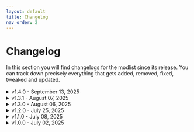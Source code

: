 ```yaml
---
layout: default
title: Changelog
nav_order: 2
---
```


# Changelog

In this section you will find changelogs for the modlist since its release. You can track down precisely everything that gets added, removed, fixed, tweaked and updated.
<div style="margin-bottom: 1rem;"></div>

<details markdown="1">

<summary>v1.4.0 - September 13, 2025</summary>

Update Importance: MAJOR  
SAVE COMPATIBLE  

### Additions
- Added (Venus Planet) Hair Pack 01 - CCXL
- Added 4x Magazine Framework
- Added 4x Poster Framework
- Added 4x Vending Machine Framework
- Added 7th Hell Bar Enhanced
- Added Adaptive Traffic Headlights
- Added Afterlife Expanded ( with Apartment )
- Added Albany Esperanto
- Added Arasaka JSH-X12 Nobunaga
- Added Arasaka Shigure EX
- Added Arasaka Tamayura Compact
- Added AVI sound (Drive an Aerial Vehicle)
- Added Beach Houses Open
- Added Beautiful FRECKLES - 2K Realistic Cheek Makeup Textures - Material Edit - BOTH V
- Added Better Movement - QOL Jog and Sprint
- Added Biotechnica Hotel Enhanced ( with Apartment )
- Added Black Sapphire Club ( with Apartment )
- Added Blooming Wings - VTK and KSUV
- Added Chevillon Thrax Invictus
- Added Crunch Plaza Expanded ( Cut Content )
- Added Cyber EYES DDD
- Added Dandelion Cocktail Bar Enhanced
- Added Dark Matter Club ( with Apartment )
- Added Dedra's Truck Simulator (Convoy Delivery Mod)
- Added Dialogues Overhaul
- Added Dodge Coronet Super Bee 1970
- Added Dogtown Airship ( with Apartment and NPC Party Below )
- Added Downtown Yacht
- Added Drive an Aerial Vehicle - Flight Mod Using AV and Helicopter
- Added Drive-In Theater ( Working Movie Screen )
- Added Drone Companions (Update 2.3)
- Added DS Die-Hardman Mask - Archive XL (Both V)
- Added E3 Menu Background
- Added E3 Menu Background - FIX
- Added Empathy Bar Enhanced
- Added Exploded Vehicles Smoke Overhaul VFX
- Added Fast Travel Time
- Added Footwear Fix for Atlas Body
- Added FORBIDDEN EYES - CCXL
- Added Gaston Slaytons Apartment Enhanced
- Added Glen Apartment Expanded - Redux
- Added GMC Vandura Ash hauler
- Added GoreRunner (Blood and Carnage Overhaul)
- Added Hanako Inspired Eyes - CCXL
- Added Head Cyberware CCXL
- Added Heterochromia Eyes - CCXL
- Added Immersive Odometer and Fuel System
- Added Improved Vehicle Persistence
- Added Johnny Silverhand Alternative Appearance Overhaul
- Added Kills Counter Display
- Added Kraken - a truly silent sniper rifle
- Added Lizzies Bar Enhanced ( with Apartment )
- Added Lucid Air Sapphire
- Added Lucys Apartment - Reshape-Remaster Roof Improvement -AV-landing-fully-fixed-up-
- Added lumad11's New Eyebrows CCXL
- Added LUT Switcher 2 (Custom Pack Support - LUT Adjustments - Hotkeys)
- Added M38 Shorty
- Added Maxsu Poise
- Added Maxsu Poise - Angelic Preset
- Added Megabuilding 8 Expanded ( with Apartments )
- Added Miscellaneous Settings Unlocker - Global Illumination and More
- Added Multicolored Hair CCXL - Core - Resources
- Added No More Duplicate Vehicles
- Added No Panic Driving - Enhanced
- Added Noble M600
- Added Oblivion Interaction Icons - Better Third Person Selection - MoreHUD Patch
- Added Petrel Street Apartment Enhanced
- Added Pew Pew Plaza Enhanced
- Added Playable Roulette - Gambling System
- Added Proxima's Prop Paradise
- Added Props - PhotoStudio
- Added R Tattoo Studio CCXL
- Added Realistic Eye Colors - CCXL
- Added Realistic Traffic Density
- Added Red Queens Club Enhanced
- Added Redux UI - Wanted UI - White Wanted Stars
- Added reduced Bullet Tracers
- Added Regina's NCPD Headquarters
- Added Revengers
- Added Sandevistan CCXL Tattoo
- Added Shard Audio Framework
- Added Shard Audio Pack - Official - English
- Added Solo Pose Pack Vol.4 (F)
- Added Solo pose pack Vol 3 (F n M)
- Added SOLO Vol.8 pose pack
- Added Special Eye Colors - CCXL
- Added SPC Open (Silver Pixel Cloud Drive-In Theater)
- Added Steel and Ink Tattoo - CCXL
- Added Streetwear PT4 - Both V
- Added TPP Rooftop Hangout - Judy
- Added Tech Back CYBERWARE CCXL version
- Added Ugly Building Removed (E3)
- Added Ultimate Kill Counter (2.3 Supported)
- Added Underground Casino ( Working Roulette )
- Added Unique Eyes to CCXL
- Added Unlock Night City 2
- Added V's Modest Netrunner Apartment
- Added V's Pacifica Cabana Hideout
- Added V's Sierra Sonora Villa
- Added Veegee Wolf Mullet Hair - CCXL
- Added Viktor Vektors Garage ( Fully Enterable )
- Added Viktor Vektor's Garage Add-on (Vik will fix your car)
- Added VTK - Story Tattoo (F and M)

### Removals
- Removed ABSTRACT 2 WAVES TATTOO - VTK - KSUV
- Removed Advanced Control - Walk with Mouse Scroll - Lean Left Right - Toggle ADS - Inspect Weapons
- Removed Advanced Control- Regained
- Removed Alternative Hologram Adverts
- Removed Badboy and Badgirl Tattoo
- Removed Better Buildings - Preview (2.3)
- Removed Casual Military Poses
- Removed Casual Military Poses - Part 2
- Removed Ceremonial Military Poses
- Removed Combat Mission Poses - Part 1 - Action
- Removed Combat Mission Poses - Part 2 - Walks and Idles
- Removed Combat Mission Poses Props
- Removed Edgerunner David's Pistol
- Removed Edgerunner Lucy's Pistol
- Removed Edgerunner Rebecca's Pistols
- Removed Edgerunners Lucy NPC - Spawns in Night City plus AMM and Photomode AXL
- Removed E3 Open Police Station
- Removed Enemies of Night City
- Removed Enhanced Vehicle System
- Removed Extra Interiors
- Removed FRAIL Inc. (Virtual Atelier Store)
- Removed FRAIL Inc. - Corset Belt (Standalone)
- Removed FRAIL Inc. - Grunge Sweater (Standalone)
- Removed FRAIL Inc. - The 1990 Outfit (Standalone)
- Removed FRAIL Inc. - Wretch Merch (Standalone)
- Removed FRAIL Inc. - Netrunner Coat (Standalone)
- Removed Gunsensical
- Removed High Res Architecture - V's Apartment - MonstrrMagic Texture Series
- Removed High Res Containers - MonstrrMagic Texture Series
- Removed High Res Cyberware - MonstrrMagic Texture Series
- Removed High Res Eyes and Brows - MonstrrMagic Texture Series
- Removed High Res Genitalia - MonstrrMagic Texture Series
- Removed High Res Graffiti - MonstrrMagic Texture Series
- Removed High Res Makeup - MonstrrMagic Texture Series
- Removed High Res Posters and Signs - MonstrrMagic Texture Series
- Removed High Res Stickers - Upscaled Textures
- Removed High Res Tattoos - MonstrrMagic Texture Series
- Removed High Res Unnamed NPC Faces - MonstrrMagic Texture Series
- Removed High-Res Clothing - Upscaled Textures
- Removed High-Res Vending Machines - Upscaled Textures
- Removed HUD Fixes - fix disappearing HUD element and quest dialogs
- Removed HUD Painter
- Removed Immersive First Person
- Removed Improved Environment LODs
- Removed Improved Vegetation LODs
- Removed Improved Yaiba ARV-Q340 Semimaru
- Removed InfiniteWave - car sound framework
- Removed KTM X-BOW GTX
- Removed Kurt Neck Cyberware for V
- Removed Material and Texture Override
- Removed Native Settings UI Side Menu Add-on
- Removed Night City Fog Nulled
- Removed No Cached Low-Res Advertisement Textures
- Removed Not So Good Draw Distance Mod
- Removed ORION UI - HUD Painter preset
- Removed Project E3 - Drug Inhaler
- Removed Spaceport Unlocked
- Removed Story Tattoo (F and M)
- Removed The RVC00N Dumpster - Candy Hoodie (M-F) (Archive XL)
- Removed The RVC00N Dumpster - Colorful Hankies (M F) (Archive XL) (PRIDE)
- Removed The RVC00N Dumpster - Sunny Cropshirt (M) (Archive XL)
- Removed Vanillla Billboard LODs Improved
- Removed zE3bra

### Fixes and Tweaks
- Fixed health bar flickering
- Fixed many CTDs due to mod instabilities and incompatibilities
- Fixed performances and stutters with the list
- Fixed unability to run with guns
- Fixed unbalanced combat
- Fixed walkway weird texture

### Updates
- Updated (FULL) The RVC00N Dumpster (New releases on Dumpster2)
- Updated -KS- UV Texture Framework
- Updated Animals Cache - New Iconic Weapons
- Updated Apartment Cats - The Glen
- Updated ArchiveXL
- Updated Audioware
- Updated Auto Drive Enhanced
- Updated Biotechnica Cache - New Iconic Weapons
- Updated Blur Begone (Clear Materials with Refraction)
- Updated Bounty class stars fix
- Updated Browser Extension
- Updated CCXL Kylin's Fluffy Wolfcut
- Updated Clothing store at H10
- Updated Codeware
- Updated Cyber Engine Tweaks
- Updated Cyberarms Collection 2.0 - Archive-XL
- Updated Database Fixes
- Updated Discord RPC 2
- Updated Driver Combat 2.0
- Updated EconomyPunk
- Updated Enzo Ferrari - ArchiveXL
- Updated ENV Tuner (Weather - Lighting - Vignette Adjustments without Conflict)
- Updated Extra Iconics
- Updated Flaming Crotch Man Romanced
- Updated FlowerShop - Virtual Atelier Store
- Updated General Shadows Fixes
- Updated H10 Apartment Exterior Trash Remover
- Updated Highway H10 Rework
- Updated Immersive Main Menu Audio
- Updated Immersive Night City Fixes
- Updated Immersive Timeskip
- Updated Improved NCPD Map Filters
- Updated Improved Northside Motel - archivexl
- Updated Inventory Adjustments Hub
- Updated Judy's Voicemail
- Updated Konpeki Plaza Restored
- Updated Lamborghini Murcielago SV
- Updated Limited HUD
- Updated Loot Icons Extension
- Updated Looting QoL
- Updated Lotus Esprit Turbo
- Updated Lotus Evija
- Updated Lotus Supra
- Updated Lotus Supra Mk4 Formula Drift - ArchiveXL
- Updated Lotus Supra Toyota
- Updated Manavortex Atelier Store
- Updated M50 Military Gas Mask - ArchiveXL
- Updated Melee Attacks Fixes And Enhancements
- Updated Metro Pocket Guide
- Updated Military Accessories - Balaclava Pack - ArchiveXL
- Updated Military Accessories - Modular Armor Pads Pack - ArchiveXL
- Updated Military Accessories - Zenitex Combat Goggles - ArchiveXL
- Updated Military Armored Ballistic Vest - ArchiveXL
- Updated Military Combat Boots - ArchiveXL
- Updated Military Combat Jacket - ArchiveXL
- Updated Military Combat Pants - ArchiveXL
- Updated Military Palette Texture Library
- Updated Military Panam Pants - ArchiveXL
- Updated Military Tactical Vest - ArchiveXL
- Updated Military Zenitex Combat Gloves - ArchiveXL
- Updated Modular Military Ballistic Mask - ArchiveXL
- Updated Modular Military Bodysuit - Zenitex Stealthsuit - ArchiveXL
- Updated Modular Military Combat Armor - ArchiveXL
- Updated Modular Military Helmet - Ops-Core FAST - ArchiveXL
- Updated Modular Military Pistol Holsters - ArchiveXL
- Updated Modular Military Zenitex Backpack - ArchiveXL
- Updated NC Fashion Virtual Atelier
- Updated New Lifepath Intro - Fresh Start
- Updated New Quest - Californication
- Updated New Quest - Encoree
- Updated New Quest - Hot Fuzz
- Updated Night City Enhanced and Expanded - NPCs
- Updated Night City Visuals Nulled
- Updated Nissan Skyline R32
- Updated No More Hard-coded Keybinds (Better Controls Menu continued)
- Updated Nova traffic swap car list and collection
- Updated Pagani Huayra
- Updated Pariah
- Updated Pet Your Cat
- Updated Photorealistic Eyes
- Updated Plate Carrier Vest and Tactical Belt - for both Vs
- Updated Quickhack Fixes
- Updated RedData
- Updated RedFileSystem
- Updated RedHttpClient
- Updated redscript
- Updated Reinforcements System
- Updated Repeatable NCPD Gigs - WIP
- Updated Ripperdoc Cyberware Specializations
- Updated Rita Wheeler Romanced
- Updated Say Something Damn It
- Updated Shift (Customizable Dynamic Vehicle Camera)
- Updated The RVC00N Dumpster - Comfy Sweater (M) (Archive XL)
- Updated The RVC00N Dumpster - Denim Edgerunner Set (M) (GS) (AXL)
- Updated The RVC00N Dumpster - Stinky Jumpsuit (M) (Archive XL)
- Updated The RVC00N Dumpster 2 - PinkyDude's Virtual Shop
- Updated The Zenitex Military Store
- Updated They Will Remember
- Updated Third-Person (TPP) Vehicle Camera Tool
- Updated Toyota Supra
- Updated Trigger Mode Control
- Updated Tyger Cache - New Iconic Weapons
- Updated Undermine Quest Series
- Updated Untrack Quest Ultimate - No Main Quest re-tracking - No leftovers
- Updated Valentino Cyber Knees
- Updated VegaCPMods Vendor
- Updated Vehicle Durability Display
- Updated VEEGEE SHOP 3
- Updated Visible Bullets (Projectile Bullets Overhaul - TDO 2.0 - No More Hitscan etc.)
- Updated Weather Switcher (Change Weather - Control Time - Customize Clouds)
- Updated Zenitex Atelier
- Updated Zenitex Military Underwear - ArchiveXL
- Updated Zenitex Sleeveless Turtleneck - ArchiveXL
</details>

<details markdown="1">
<summary>v1.3.1 - August 07, 2025</summary>
Update Importance: MEDIUM  
POTENTIALLY NOT SAVE COMPATIBLE  

Additions:
- Added Enhanced Vehicle Collision FX
- Added H10 Interactive Stash Door Restored (2.3 Supported)
- Added Disable W-S Keys For Select Dialogue Options (Patch 2.3 Compatible)
- Added Eddies Notification Fix (2.3 Supported)
- Added Auto Drive Enhanced
- Added Atone - Reset Your Street Cred
- Added Pariah
- Added Fast Travel Time

Removals:
- Removed Megabuilding H10 Ultimate Experience
- Removed Combat Revolution(AI Overhaul and High-Stakes)
- Removed H10 Megabuilding Unlocked
- Removed Auto drive (Added to the game in 2.3)
- Removed Fast Travel from anywhere to everywhere - Redscript
- Removed FERRARI SF90 XX STRADALE

Fixes and Tweaks:
- Fixed CTD at H10 megabuilding
- Fixed combat stutters, CTD and unfair kills
- Cleaned a few more outdated mods, obsoletes mods or unstables ones

Updates:
- Updated General Shadows Fixes
- Updated Luxury corporate the Glen apartment - archivexl
- Updated Animals Cache - New Iconic Weapons
- Updated Extra Interiors
- Updated Blur Begone (Clear Materials with Refraction)

</details>

<details markdown="1">
<summary>v1.3.0 - August 06, 2025</summary>
Update Importance: MAJOR  
SAVE COMPATIBLE  

Additions:
- Added EconomyPunk
- Added ENV Tuner (Weather - Lighting - Vignette Adjustments without Conflict)
- Added Improved Yaiba ARV-Q340 Semimaru
- Added Enhanced Vehicle System
- Added Extra Interiors
- Added Shift (Customizable Dynamic Vehicle Camera)
- Added Ragdoll Execution Fix
- Added Better Throwing Knives and Weapons - Redscript
- Added NCI Addon - Santo Domingo
- Added NCI Addon - City Center
- Added Metro Pocket Guide
- Added Named Saves
- Added Looting QoL
- Added Loot Icons Extension
- Added Light Beams Fix
- Added Sound SFX Fixes
- Added New Lifepath Intro - Fresh Start
- Added ReLUX Plus (Riders on the Storm)
- Added The Zenitex Military Store
- Added Animals Cache - New Iconic Weapons
- Added Night City Fog Nulled
- Added Killing Moon - Lifepath Dialog Restored
- Added Konpeki Plaza Restored
- Added Yucca Restored
- Added Cyber Vehicle Overhaul - DLC Bundle
- Added Konpeki Plaza Unlocked 2.3
- Added Spaceport Unlocked
- Added Fast Travel To Spaceport
- Added BlackRoot Sigil body tattoo
- Added Never Fade Away - Main Menu Themes (2 Versions)
- Added NC Autoshop's Repair
- Added Responsive V
- Added e3 2018 bradbury district
- Added Enhanced Police Lights System
- Added Particles Flickering Fix (Watson)
- Added Vehicle Exit Fix for 2.3

Removals:
- Removed Authentic Shift (QoL Gear Ratios Shifts Audio Sound ASMR and OPTIONAL Tuning System)
- Removed Custom Level Cap
- Removed Custom Level Cap - Cyberware Vendor Fix
- Removed E3 Smart Windows
- Removed Extra Vehicle Controls
- Removed Law Enforcement Overhaul
- Removed E3 Menu Background
- Removed Any Scope
- Removed Better Optical Camo
- Removed No More Tricks 2.0
- Removed Upgrade Weapons Unlocked 2.12 FIX
- Removed Immersive Breathing
- Removed Purify The UI - disable annoying 2D ghosting blur and 3D perspective shader effects - No More Lens Distortion or Blurry Double Vision Interface HUD
- Removed Blade from the bits (Blackwall)
- Removed The Weapons ARE NOT broken 2.1
- Removed John Wick Inspired - Baba Yaga
- Removed The Lamp Lighter - Streetlamp Time Control
- Removed Immersive Cyberware
- Removed Improved Distant Shadows and Reflections
- Removed Extract The Mods In Weapon Shops 2.1
- Removed New Game Plus - Native
- Removed Mod.Organizer-2.5.2

Fixes and Tweaks:
- Fixed CTD at first mission
- Cleaned a lot of outdated mods, obsoletes mods or unstables ones
- Cleaned the Mo2 executables
- Cleaned some mo2 mod archives to save up some space
- Fixed many CTDs and instability related to corrupted mods
- New custom made LUT/ENV by Neishin

Updates:
- Updated -KS- UV Texture Framework
- Updated Audioware
- Updated Always First Equip
- Updated Better Buildings - Preview
- Updated Environment Textures Overhaul - ETO
- Updated Enhanced Craft
- Updated Mark To Sell
- Updated H10 Food Vendor
- Updated Inorganic Materials
- Updated HQ Holo Travel
- Updated M50 Military Gas Mask
- Updated Military Zenitex Gloves
- Updated Military Armored Ballistic Vest
- Updated Military Combat Jacket
- Updated Military Combat Pants
- Updated Military Combat Boots
- Updated Military Panam Pants
- Updated Military Palette Texture Library
- Updated Military Tactical Vest
- Updated Modular Military Pistol Holsters
- Updated Modular Military Combat Armor
- Updated Modular Military Ballistic Mask
- Updated Modular Military Helmet - Ops-Core FAST
- Updated Modular Military Zenitex Backpack
- Updated Modular Military Bodysuit - Zenitex Stealthsuit
- Updated Military Accessories - Modular Armor Pads Pack
- Updated Military Accessories - Zenitex Combat Goggles
- Updated Zenitex Military Underwear
- Updated Zenitex Sleeveless Turtleneck
- Updated Zenitex Atelier
- Updated Deceptious Bug Fixes
- Updated Limited HUD
- Updated CasinoLoot - The Weapons Casino
- Updated KiasuBurger Cyberware Core
- Updated Lamborghini Murcielago SV
- Updated Toyota Supra
- Updated Nissan 350Z
- Updated Nissan Skyline 2000GT-R
- Updated Nissan Skyline R33
- Updated Honda S2000
- Updated Mitsubishi Eclipse GSX (1999)
- Updated Ducati Supersport
- Updated Lotus Esprit Turbo
- Updated Immersive Night City Fixes
- Updated Extra Hands (cyberware)
- Updated Third-Person (TPP) Vehicle Camera Tool
- Updated Streaming Bug Workaround
- Updated Night City Visuals Nulled
- Updated Tachy Outfit Archive XL
- Updated Judy Romanced Enhanced
- Updated Kerry Romanced Enhanced
- Updated Panam Romanced Enhanced
- Updated River Romanced Enhanced
- Updated NCI Addon - Heywood
- Updated NCI Addon - Badlands and Pacifica
- Updated NCI Addon - Watson
- Updated NCI Addon - Westbrook
- Updated Ricochet Redux
- Updated VEEGEE SHOP 3
- Updated Say Something Damn It
- Updated Lizzie's Braindances
- Updated NC Fashion Virtual Atelier
- Updated Galena GT Widebody
- Updated Quickhack Fixes
- Updated Blur Begone (Clear Materials with Refraction)
- Updated Immersive Fixers
- Updated Lotus Evija
- Updated Muted Markers
- Updated Pagani Huayra
- Updated RedFileSystem
- Updated RedHttpClient
- Updated RedData
- Updated They Will Remember
- Updated Virtual Atelier
- Updated Virtual Car Dealer
- Updated Manavortex Atelier Store
- Updated The RVC00N Dumpster 2 - PinkyDude's Virtual Shop
- Updated Visceral Blood Pools
- Updated New Quest - Hot Fuzz
- Updated Weather Switcher (Change Weather - Control Time - Customize Clouds)
- Updated Repeatable NCPD Gigs - WIP
- Updated Megingjord (hover legs cyberware)
- Updated Jarngreipr (Lightning Projectile Launcher)
- Updated Peachu - Hair Collection - CCXL

</details>

<details markdown="1">
<summary>v1.2.0 - July 25, 2025</summary>
Update Importance: MAJOR  
SAVE COMPATIBLE  

Additions:
- Added Never Fade Away - Main Menu Themes (2 Versions)
- Added Responsive V
- Added Netrunner Suit Pt7 - Both V
- Added Particles Flickering Fix (Watson)
- Added Filter Saves by Lifepath and Type
- Added Streaming Bug Workaround
- Added Vehicle Exit Fix for 2.3
- Added Extra Hands (cyberware)
- Added Enhanced Police Lights System
- Added NISSAN GT-R 'Lone Wanderer'
- Added Night City Fog Nulled
- Added Stop spammers
- Added NCPD Cache - New Iconic Weapons
- Added EconomyPunk
- Added New Game Plus - Native
- Added H10 Apartment Exterior Trash Remover
- Added HUD Fixes - fix disappearing HUD element and quest dialogs
- Added The Passenger - Feature Settings
- Added Better UI Character Lighting
- Added Stash and Backpack Search
- Added The RVC00N Dumpster - Techie Micro Jacket (M) (GS) (AXL)
- Added Tactical Style Outfit Pt2 - Both V
- Added Apartment Dropoffs
- Added CasinoLoot - The Weapons Casino
- Added Quickhack Hotkeys

Removals:
- Removed Preem Menu (Background Blur - Pause Menu - Animated Snow)
- Removed Sound SFX Fixes
- Removed Weapon Sound Remake
- Removed Appearance Change Unlocker - Character Preset Manager

Fixes and Tweaks:
- Fixed all issues related to mods with v2.3
- Removed some remaining Redmod mods

Updates:
- Updated Blur Begone (Clear Materials with Refraction)
- Updated Cyberarms Collection 2.0 - Archive-XL
- Updated Immersive Rippers - Dogtown
- Updated Input Loader
- Updated Lifepath Bonuses and Gang-Corp Traits
- Updated Panam Romanced Enhanced
- Updated Photo Mode Unlocker
- Updated RED4ext
- Updated Virtual Car Dealer
- Updated Say Something Damn It
- Updated Lizzie's Braindances
- Updated Nissan Skyline 2000GT-R
- Updated zzz_NeuroMultiMaterialXtender.zip
- Updated H10 Megabuilding Unlocked
- Updated Plate Carrier Vest and Tactical Belt - for both Vs
- Updated Tyger Cache - New Iconic Weapons
- Updated NISSAN GT-R 'Lone Wanderer'
- Updated Dogtown Location Visuals Nulled - a general fix for lighting mods
- Updated Military Palette Texture Library
- Updated NC Fashion Virtual Atelier
- Updated HUD Painter
- Updated Manavortex Atelier Store
- Updated NC Autoshop's Repair
- Updated Immersive Food Vendors
- Updated Immersive Food Vendors - Dogtown
- Updated Cop Killer
- Updated Toyota Supra
- Updated Lamborghini Murcielago SV
- Updated Damage Scaling and Balance (Formerly Level Scaling)
- Updated VEEGEE SHOP 3
- Updated ReLUX (Lighting Redux - Accurate Lighting)
- Updated Lotus Esprit Turbo
- Updated Third-Person (TPP) Vehicle Camera Tool
- Updated Deceptious Bug Fixes
- Updated Immersive Night City Fixes
- Updated Custom Map Markers
- Updated NCPD Cache - New Iconic Weapons
- Updated Night City Enhanced and Expanded - NPCs
- Updated Cyber Engine Tweaks
- Updated Mitsubishi Eclipse GSX (1999)
- Updated Hyst Hair Collection - CCXL
- Updated Trigger Mode Control
- Updated Limited HUD
- Updated Quickhack Fixes
- Updated Nissan 350Z
- Updated Honda S2000
- Updated Ducati Supersport
- Updated RedFileSystem
- Updated RedData
- Updated Autoloot
- Updated Mod Settings
- Updated Muted Markers
- Updated Night City Interactions - Core
- Updated New Lifepath Intro - Fresh Start
- Updated Night City Visuals Nulled
- Updated TweakXL
- Updated ArchiveXL
- Updated In-World Navigation
- Updated Immersive Bartenders
- Updated Black Chrome - Cyberware Expansion
- Updated e3 2018 bradbury district
- Updated Immersive Night City Fixes
- Updated Native Interactions Framework
- Updated Stealthrunner - Stealth Gameplay Expansion
- Updated Night City Enhanced and Expanded - Enemies
- Updated The RVC00N Dumpster 2 - PinkyDude's Virtual Shop
- Updated Untrack Quest Ultimate - No Main Quest re-tracking - No leftovers
- Updated Fast Travel from anywhere to everywhere - Redscript
- Updated Weapon Conditioning (Tier System Overhaul)
- Updated Driver Combat 2.0
- Updated They Will Remember
- Updated KiasuBurger Cyberware Core
- Updated Not So Good Draw Distance Mod
- Updated No More Hard-coded Keybinds (Better Controls Menu continued)
- Updated Inplace Streamingsectors Nulled
- Updated Nova traffic swap car list and collection
- Updated Codeware
- Updated Database Fixes
- Updated Luxury corporate the Glen apartment - archivexl
- Updated Taxi Work in Night City
- Updated Pagani Huayra

</details>

<details markdown="1">
<summary>v1.1.0 - July 08, 2025</summary>
Update Importance: MAJOR  
SAVE COMPATIBLE  

Additions:
- Added Appearance Change Unlocker - Character Preset Manager
- Added No shooting delay
- Added Holy Terror
- Added NDI Osprey Rocket Launcher
- Added Toyota Supra
- Added Flashback Fixer
- Added Enemy Rarity Fixes
- Added NC Autoshop's Repair
- Added Combat Revolution(AI Overhaul and High-Stakes)
- Added Gunsensical
- Added Damage Scaling and Balance (Formerly Level Scaling)
- Added FRAIL Inc. - Wretch Merch (Standalone)
- Added FRAIL Inc. - Grunge Sweater (Standalone)
- Added FRAIL Inc. - The 1990 Outfit (Standalone)
- Added The RVC00N Dumpster - Zombie Slayer Jacket (M-F) (GS) (Archive XL)
- Added Advanced V Customisation
- Added Vessnelle Hair Collection
- Added Songbird Hands for Fem and Masc V (Compatible with Valentino Arms)
- Added Visible Bullets (Projectile Bullets Overhaul - TDO 2.0 - No More Hitscan etc.)
- Added Don't Hide Stamina Bar on Holster (Bug Fix)
- Added Slow Firing Rate on Longer Saves Bug Fix
- Added Extract The Mods In Weapon Shops 2.1
- Added Photomode Facial Expression Mega Pack - Masc and Fem
- Added Ruru x Rysyu Night City Gunslinger Pose Pack - PM Props
- Added aSgard masculine Poses pt.2 (MascV)(PM and AMM)
- Added aSgard masculine Poses (MascV)(PM and AMM)
- Added aSgard Bike Poses (MASC V)
- Added Action Pose Pack - Archive XL (F and M)
- Added Man's World - Masculine Pose Pack
- Added Sit and Lean - Pose Pack for Masc V
- Added Inorganic Materials
- Added Rev's Poses - Sharp Dressed Man Pack
- Added Masculine Photo Pose Pack - Photo Mode Poses
- Added Jon Vk Close Quarters Combat - PM Pose Set
- Added Car Dealer Previews for SDH0 Mods
- Added Ballistic Helmet Visor Down Masc V Reworked
- Added Gas Mask Modular Filters Archive XL
- Added Drive Jacket Archive XL
- Added RufTread motorbike helmet
- Added Alt Hands
- Added Dex Arms
- Added Lee Ward Hands
- Added Valentino Cyber Knees
- Added Decorative Launcher Arms
- Added Decorative Monowire Arms
- Added Decorative Gorilla Arms
- Added Decorative Mantis Arms
- Added SOR-22 Felix Arms Custom
- Added Cyber Vehicle Overhaul
- Added Kusanagi Short The Seat 2.01
- Added Nazare Short The Seat 2.1
- Added Inventory Adjustments Hub
- Added Dewdrop Inn Enhanced
- Added (entering new area) be gone
- Added (safe area) be gone
- Added Rebeccas Apartment DLC
- Added Better Buildings - Preview

Removals:
- Removed Lamborghini Revuelto
- Removed LUT Switcher 2
- Removed Replace Weapon Mods
- Removed Unequip Mods
- Removed Better Vehicle Handling
- Removed Preem Weaponsmith 2.0
- Removed Preem Weaponsmith 2.0 sfx fix
- Removed E3 2018 Roads
- Removed Virtual Atelier Delivery
- Removed 

Fixes and Tweaks:
- Fixed bikes handling
- Rebalanced combat: enemies are no longer HP bags, you kill them more easily. Headshots and grenades now have a real impact on gameplay (x5 damages). Yet you are now also more vulnerable to combat. AI also has been improved
- Fixed some empty virtual ateliers
- Fixed VCD previews not showing

Updates:
- Updated Deceptious Quest Core
- Updated Improved Distant Shadows (Volumetric Fog Leaking Fixed)
- Updated Extra Iconics
- Updated Zenitex Atelier
- Updated Military Accessories - Balaclava Pack - ArchiveXL
- Updated Military Tactical Vest - ArchiveXL
- Updated Modular Military Combat Armor - ArchiveXL
- Updated Military Palette Texture Library
- Updated Modular Military Helmet - Ops-Core FAST
- Updated Modular Military Zenitex Backpack - ArchiveXL
- Updated Modular Military Bodysuit - Zenitex Stealthsuit - ArchiveXL
- Updated Military Accessories - Modular Armor Pads Pack
- Updated Modular Military Ballistic Mask 
- Updated H10 Food Vendor
- Updated Third-Person (TPP) Vehicle Camera Tool
- Updated Lotus Esprit Turbo
- Updated NC Fashion Virtual Atelier
- Updated They Will Remember
- Updated Night City Enhanced and Expanded - NPCs
- Updated Immersive Night City Fixes
- Updated Auto drive
- Updated Say Something Damn It
- Updated Lizzie's Braindances
- Updated VEEGEE SHOP 3
- Updated Nissan Skyline R33
- Updated Visual Holsters (Automatic Clothes Swap)

</details>

<details markdown="1">

<summary>v1.0.0 - July 02, 2025</summary>

Update Importance: MAJOR  
NOT SAVE COMPATIBLE  

ORIGINAL UPLAOD, CHNAGELOGS WILL COME FOR NEXT VERSIONS  

</details>
